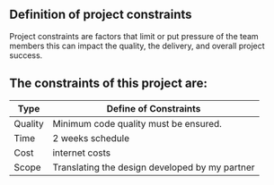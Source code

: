 ## Definition of project constraints

Project constraints are factors that limit or put pressure of the team members this can impact the quality, the delivery, and overall project success.

## The constraints of this project are:

| Type    | Define of Constraints                                                                                             |
| ------- | ----------------------------------------------------------------------------------------------------------------- |
| Quality | Minimum code quality must be ensured.                                                                             |
| Time    |  2 weeks schedule    |
 Cost     |  internet costs                                                                |
| Scope   | Translating the design developed by my partner                                                                    |
